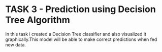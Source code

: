 # TASK 3 - Prediction using Decision Tree  Algorithm
 In this task i created a Decision Tree classifier and also visualized it graphically.This model will be able to make correct predictions when fed new data.
